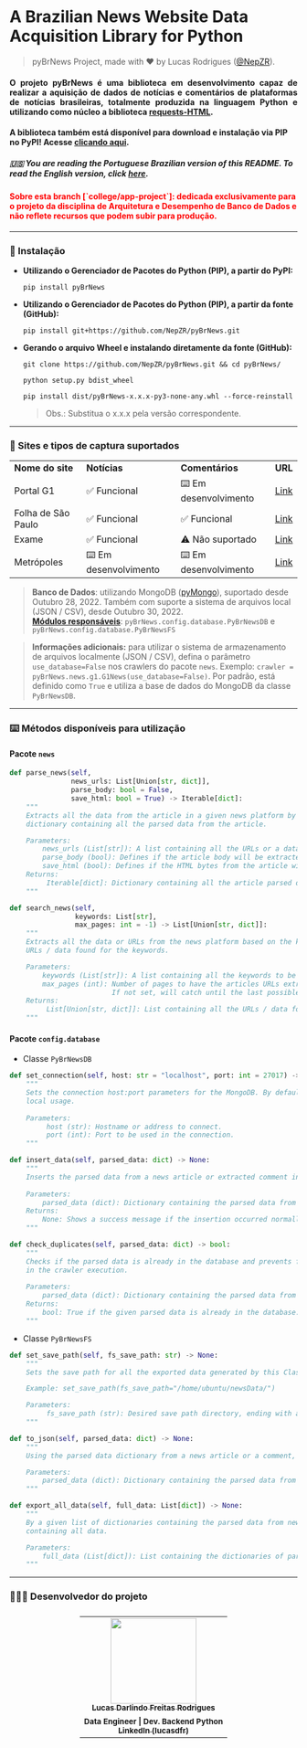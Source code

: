 # A Brazilian News Website Data Acquisition Library for Python
> pyBrNews Project, made with ❤️ by Lucas Rodrigues (<a href="https://github.com/NepZR/" target="_blank">@NepZR</a>).

<h4 style="text-align: justify;"> O projeto pyBrNews é uma biblioteca em desenvolvimento capaz de realizar a aquisição de dados de notícias e comentários de plataformas de notícias brasileiras, totalmente produzida na linguagem Python e utilizando como núcleo a biblioteca <a href="https://requests.readthedocs.io/projects/requests-html/en/latest/">requests-HTML</a>.


<h4>A biblioteca também está disponível para download e instalação via PIP no PyPI! Acesse <a href="https://pypi.org/project/pyBrNews">clicando aqui</a>.</h4>

 <h5>🇺🇸 You are reading the Portuguese Brazilian version of this README. To read the English version, click <a href="https://github.com/NepZR/pyBrNews/blob/main/README_ENG.md">here</a>.</h5>

<h4 style="color: red">Sobre esta branch [`college/app-project`]: dedicada exclusivamente para o projeto da disciplina de Arquitetura e Desempenho de Banco de Dados e não reflete recursos que podem subir para produção.</h4>

---

### 📲 Instalação

- **Utilizando o Gerenciador de Pacotes do Python (PIP), a partir do PyPI:**
  ```shell
  pip install pyBrNews
  ```
- **Utilizando o Gerenciador de Pacotes do Python (PIP), a partir da fonte (GitHub):**
  ```shell
  pip install git+https://github.com/NepZR/pyBrNews.git
  ```
- **Gerando o arquivo Wheel e instalando diretamente da fonte (GitHub):**
  ```shell
  git clone https://github.com/NepZR/pyBrNews.git && cd pyBrNews/
  ```
  ```shell
  python setup.py bdist_wheel
  ```
  ```shell
  pip install dist/pyBrNews-x.x.x-py3-none-any.whl --force-reinstall
  ```
  > Obs.: Substitua o x.x.x pela versão correspondente.

---

<h3 style="text-align: justify;">
  📰 Sites e tipos de captura suportados
</h3>

<table>
    <tr>
      <td><b>Nome do site</b></td>
      <td><b>Notícias</b></td>
      <td><b>Comentários</b></td>
      <td><b>URL</b></td>
    </tr>
    <tr>
      <td>Portal G1</td>
      <td>✅ Funcional</td>
      <td>⌨️ Em desenvolvimento</td>
      <td><a href="https://g1.globo.com/">Link</a></td>
    </tr>
    <tr>
      <td>Folha de São Paulo</td>
      <td>✅ Funcional</td>
      <td>✅ Funcional</td>
      <td><a href="https://www.folha.uol.com.br/">Link</a></td>
    </tr>
    <tr>
      <td>Exame</td>
      <td>✅ Funcional</td>
      <td>⚠️ Não suportado</td>
      <td><a href="https://exame.com/">Link</a></td>
    </tr>
    <tr>
      <td>Metrópoles</td>
      <td>⌨️ Em desenvolvimento</td>
      <td>⌨️ Em desenvolvimento</td>
      <td><a href="https://www.metropoles.com/">Link</a></td>
    </tr>
</table>

> **Banco de Dados**: utilizando MongoDB (<a href="https://www.mongodb.com/docs/drivers/pymongo/">pyMongo</a>), suportado desde Outubro 28, 2022. Também com suporte a sistema de arquivos local (JSON / CSV), desde Outubro 30, 2022.<br><a href="https://github.com/NepZR/pyBrNews/blob/main/config/database.py"><b>Módulos responsáveis</b></a>: `pyBrNews.config.database.PyBrNewsDB` e `pyBrNews.config.database.PyBrNewsFS`

> **Informações adicionais:** para utilizar o sistema de armazenamento de arquivos localmente (JSON / CSV), defina o parâmetro `use_database=False` nos crawlers do pacote `news`. Exemplo: `crawler = pyBrNews.news.g1.G1News(use_database=False)`. Por padrão, está definido como `True` e utiliza a base de dados do MongoDB da classe `PyBrNewsDB`. 
---

<h3 style="text-align: justify;">
  ⌨️ Métodos disponíveis para utilização
</h3>

#### Pacote `news`
~~~python
def parse_news(self,
               news_urls: List[Union[str, dict]],
               parse_body: bool = False,
               save_html: bool = True) -> Iterable[dict]:
    """
    Extracts all the data from the article in a given news platform by iterating over a URL list. Yields a 
    dictionary containing all the parsed data from the article.

    Parameters:
        news_urls (List[str]): A list containing all the URLs or a data dict to be parsed from a given platform.
        parse_body (bool): Defines if the article body will be extracted.
        save_html (bool): Defines if the HTML bytes from the article will be extracted.
    Returns:
         Iterable[dict]: Dictionary containing all the article parsed data.
    """
~~~

~~~python
def search_news(self,
                keywords: List[str],
                max_pages: int = -1) -> List[Union[str, dict]]:
    """
    Extracts all the data or URLs from the news platform based on the keywords given. Returns a list containing the
    URLs / data found for the keywords.

    Parameters:
        keywords (List[str]): A list containing all the keywords to be searched in the news platform.
        max_pages (int): Number of pages to have the articles URLs extracted from. 
                         If not set, will catch until the last possible.
    Returns:
         List[Union[str, dict]]: List containing all the URLs / data found for the keywords.
    """
~~~

#### Pacote `config.database`

- Classe `PyBrNewsDB`
~~~python
def set_connection(self, host: str = "localhost", port: int = 27017) -> None:
    """
    Sets the connection host:port parameters for the MongoDB. By default, uses the standard localhost:27017 for
    local usage.
    
    Parameters:
         host (str): Hostname or address to connect.
         port (int): Port to be used in the connection.
    """
~~~

~~~python
def insert_data(self, parsed_data: dict) -> None:
    """
    Inserts the parsed data from a news article or extracted comment into the DB Backend (MongoDB - pyMongo).
    
    Parameters: 
        parsed_data (dict): Dictionary containing the parsed data from a news article or comment.
    Returns:
        None: Shows a success message if the insertion occurred normally. If not, shows an error message.
    """
~~~

~~~python
def check_duplicates(self, parsed_data: dict) -> bool:
    """
    Checks if the parsed data is already in the database and prevents from being duplicated 
    in the crawler execution.
    
    Parameters: 
        parsed_data (dict): Dictionary containing the parsed data from a news article or comment.
    Returns:
        bool: True if the given parsed data is already in the database. False if not.
    """
~~~

- Classe `PyBrNewsFS`
~~~python
def set_save_path(self, fs_save_path: str) -> None:
    """
    Sets the save path for all the exported data generated by this Class.

    Example: set_save_path(fs_save_path="/home/ubuntu/newsData/")

    Parameters:
         fs_save_path (str): Desired save path directory, ending with a slash.
    """
~~~

~~~python
def to_json(self, parsed_data: dict) -> None:
    """
    Using the parsed data dictionary from a news article or a comment, export the data as an individual JSON file.

    Parameters:
        parsed_data (dict): Dictionary containing the parsed data from a news article or a comment.
    """
~~~

~~~python
def export_all_data(self, full_data: List[dict]) -> None:
    """
    By a given list of dictionaries containing the parsed data from news or comments, export in a CSV file
    containing all data.

    Parameters:
        full_data (List[dict]): List containing the dictionaries of parsed data.
    """
~~~

---

<h3 style="text-align: justify;">
  👨🏻‍💻 Desenvolvedor do projeto
</h3>

<table style="display: flex; align-itens: center; justify-content: center;">
  <tr>
    <td align="center"><a href="https://github.com/NepZR"><img style="width: 150px; height: 150;" src="https://avatars.githubusercontent.com/u/37887926" width="100px;" alt=""/><br /><sub><b>Lucas Darlindo Freitas Rodrigues</b></sub></a><br /><sub><b>Data Engineer | Dev. Backend Python</sub></a><br /><a href="https://www.linkedin.com/in/lucasdfr"><sub><b>LinkedIn (lucasdfr)</b></sub></a></td>
  </tr>
<table>
